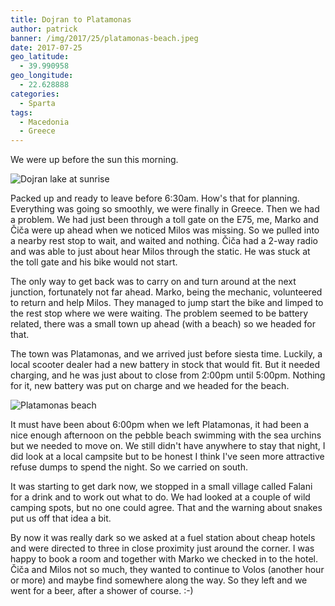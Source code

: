```yaml
---
title: Dojran to Platamonas
author: patrick
banner: /img/2017/25/platamonas-beach.jpeg
date: 2017-07-25
geo_latitude:
  - 39.990958
geo_longitude: 
  - 22.628888
categories:
  - Sparta
tags:
  - Macedonia
  - Greece
---
```

We were up before the sun this morning. 

![Dojran lake at sunrise](/img/2017/25/dojran-sunrise.jpeg)

Packed up and ready to leave before 6:30am. How's that for planning. Everything was going so smoothly, we were finally in Greece. Then we had a problem. We had just been through a toll gate on the E75, me, Marko and Čiča were up ahead when we noticed Milos was missing. So we pulled into a nearby rest stop to wait, and waited and nothing. Čiča had a 2-way radio and was able to just about hear Milos through the static. He was stuck at the toll gate and his bike would not start.

The only way to get back was to carry on and turn around at the next junction, fortunately not far ahead. Marko, being the mechanic, volunteered to return and help Milos. They managed to jump start the bike and limped to the rest stop where we were waiting. The problem seemed to be battery related, there was a small town up ahead (with a beach) so we headed for that.

The town was Platamonas, and we arrived just before siesta time. Luckily, a local scooter dealer had a new battery in stock that would fit. But it needed charging, and he was just about to close from 2:00pm until 5:00pm. Nothing for it, new battery was put on charge and we headed for the beach. 

![Platamonas beach](/img/2017/25/platamonas-beach2.jpeg)

It must have been about 6:00pm when we left Platamonas, it had been a nice enough afternoon on the pebble beach swimming with the sea urchins but we needed to move on. We still didn't have anywhere to stay that night, I did look at a local campsite but to be honest I think I've seen more attractive refuse dumps to spend the night. So we carried on south.

It was starting to get dark now, we stopped in a small village called Falani for a drink and to work out what to do. We had looked at a couple of wild camping spots, but no one could agree. That and the warning about snakes put us off that idea a bit.

By now it was really dark so we asked at a fuel station about cheap hotels and were directed to three in close proximity just around the corner. I was happy to book a room and together with Marko we checked in to the hotel. Čiča and Milos not so much, they wanted to continue to Volos (another hour or more) and maybe find somewhere along the way. So they left and we went for a beer, after a shower of course. :-)

